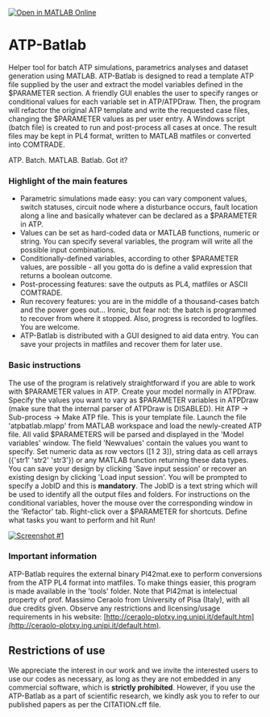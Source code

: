[![Open in MATLAB Online](https://www.mathworks.com/images/responsive/global/open-in-matlab-online.svg)](https://matlab.mathworks.com/open/github/v1?repo=amaurigmartins/ATPBatlab) 

# ATP-Batlab

Helper tool for batch ATP simulations, parametrics analyses and dataset generation using MATLAB. ATP-Batlab is designed to read a template ATP file supplied by the user and extract the model variables defined in the $PARAMETER section. A friendly GUI enables the user to specify ranges or conditional values for each variable set in ATP/ATPDraw. Then, the program will refactor the original ATP template and write the requested case files, changing the $PARAMETER values as per user entry. A Windows script (batch file) is created to run and post-process all cases at once. The result files may be kept in PL4 format, written to MATLAB matfiles or converted into COMTRADE. 

ATP. Batch. MATLAB.  Batlab. Got it? 

### Highlight of the main features

- Parametric simulations made easy: you can vary component values, switch statuses, circuit node where a disturbance occurs, fault location along a line and basically whatever can be declared as a $PARAMETER in ATP.
- Values can be set as hard-coded data or MATLAB functions, numeric or string. You can specify several variables, the program will write all the possible input combinations.
- Conditionally-defined variables, according to other $PARAMETER values, are possible - all you gotta do is define a valid expression that returns a boolean outcome.
- Post-processing features: save the outputs as PL4, matfiles or ASCII COMTRADE.
- Run recovery features: you are in the middle of a thousand-cases batch and the power goes out... Ironic, but fear not: the batch is programmed to recover from where it stopped. Also, progress is recorded to logfiles. You are welcome.
- ATP-Batlab is distributed with a GUI designed to aid data entry. You can save your projects in matfiles and recover them for later use.

### Basic instructions

The use of the program is relatively straightforward if you are able to work with $PARAMETER values in ATP. Create your model normally in ATPDraw. Specify the values you want to vary as $PARAMETER variables in ATPDraw (make sure that the internal parser of ATPDraw is DISABLED). Hit ATP → Sub-process → Make ATP file. This is your template file. Launch the file 'atpbatlab.mlapp' from MATLAB workspace and load the newly-created ATP file. All valid $PARAMETERS will be parsed and displayed in the 'Model variables' window. The field 'Newvalues' contain the values you want to specify. Set numeric data as row vectors ([1 2 3]), string data as cell arrays ({'str1' 'str2' 'str3'}) or any MATLAB function returning these data types. You can save your design by clicking 'Save input session' or recover an existing design by clicking 'Load input session'. You will be prompted to specify a JobID and this is **mandatory**. The JobID is a text string which will be used to identify all the output files and folders. For instructions on the conditional variables, hover the mouse over the corresponding window in the 'Refactor' tab. Right-click over a $PARAMETER for shortcuts. Define what tasks you want to perform and hit Run!

[![Screenshot #1](https://github.com/amaurigmartins/ATPBatlab/Screenshot.png)](https://github.com/amaurigmartins/ATPBatlab/Screenshot.png) 

### Important information

ATP-Batlab requires the external binary Pl42mat.exe to perform conversions from the ATP PL4 format into matfiles. To make things easier, this program is made available in the 'tools' folder. Note that Pl42mat is intelectual property of prof. Massimo Ceraolo from University of Pisa (Italy), with all due credits given. Observe any restrictions and licensing/usage requirements in his website:  [http://ceraolo-plotxy.ing.unipi.it/default.htm](http://ceraolo-plotxy.ing.unipi.it/default.htm).

## Restrictions of use

We appreciate the interest in our work and we invite the interested users to use our codes as necessary, as long as they are not embedded in any commercial software, which is **strictly prohibited**. However, if you use the ATP-Batlab as a part of scientific research, we kindly ask you to refer to our published papers as per the CITATION.cff file.


